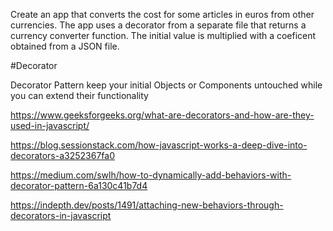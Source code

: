 Create an app that converts the cost for some articles in euros from other currencies. The app uses a decorator from a separate file that returns a currency converter function. The initial value is multiplied with a coeficent obtained from a JSON file.


#Decorator

Decorator Pattern keep your initial Objects or Components untouched while you can extend their functionality


https://www.geeksforgeeks.org/what-are-decorators-and-how-are-they-used-in-javascript/

https://blog.sessionstack.com/how-javascript-works-a-deep-dive-into-decorators-a3252367fa0

https://medium.com/swlh/how-to-dynamically-add-behaviors-with-decorator-pattern-6a130c41b7d4

https://indepth.dev/posts/1491/attaching-new-behaviors-through-decorators-in-javascript